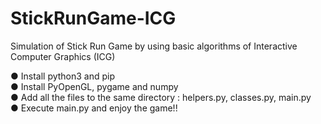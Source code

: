 # StickRunGame-ICG
Simulation of Stick Run Game by using basic algorithms of Interactive Computer Graphics (ICG)

● Install python3 and pip <br>
● Install PyOpenGL, pygame and numpy <br>
● Add all the files to the same directory : 
  helpers.py, 
  classes.py, 
  main.py <br>
● Execute main.py and enjoy the game!!
